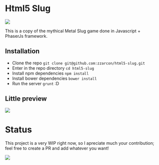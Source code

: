 Html5 Slug
==========
![](http://www.zonazhero.es/wp-content/uploads/2014/05/metal-slug-zona-zhero.jpg)

This is a copy of the mythical Metal Slug game done in Javascript + PhaserJs framework.

## Installation

- Clone the repo `git clone git@github.com:zzarcon/html5-slug.git`
- Enter in the repo directory `cd html5-slug`
- Install npm dependencies `npm install`
- Install bower dependencies `bower install`
- Run the server `grunt` :D

## Little preview
![](https://raw.github.com/zzarcon/html5-slug/master/demo.gif)

# Status

This project is a very WIP right now, so I apreciate much your contribution; feel free to create a PR and add whatever you want!

![](http://assets2.ignimgs.com/2009/01/30/metal-slug-2-20090129074426782-2733230_640w.jpg)